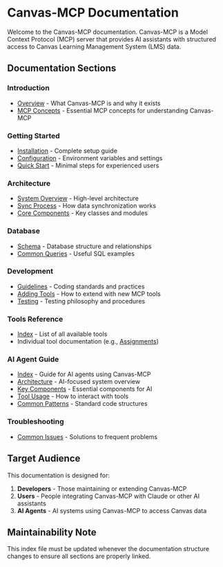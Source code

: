 # Canvas-MCP Documentation

Welcome to the Canvas-MCP documentation. Canvas-MCP is a Model Context Protocol (MCP) server that provides AI assistants with structured access to Canvas Learning Management System (LMS) data.

## Documentation Sections

### Introduction
- [Overview](introduction/overview.md) - What Canvas-MCP is and why it exists
- [MCP Concepts](introduction/mcp-concepts.md) - Essential MCP concepts for understanding Canvas-MCP

### Getting Started
- [Installation](getting-started/installation.md) - Complete setup guide
- [Configuration](getting-started/configuration.md) - Environment variables and settings
- [Quick Start](getting-started/quick-start.md) - Minimal steps for experienced users

### Architecture
- [System Overview](architecture/system-overview.md) - High-level architecture
- [Sync Process](architecture/sync-process.md) - How data synchronization works
- [Core Components](architecture/core-components.md) - Key classes and modules

### Database
- [Schema](database/schema.md) - Database structure and relationships
- [Common Queries](database/common-queries.md) - Useful SQL examples

### Development
- [Guidelines](development/guidelines.md) - Coding standards and practices
- [Adding Tools](development/adding-tools.md) - How to extend with new MCP tools
- [Testing](development/testing.md) - Testing philosophy and procedures

### Tools Reference
- [Index](tools-reference/index.md) - List of all available tools
- Individual tool documentation (e.g., [Assignments](tools-reference/assignments.md))

### AI Agent Guide
- [Index](ai-agent-guide/index.md) - Guide for AI agents using Canvas-MCP
- [Architecture](ai-agent-guide/architecture.md) - AI-focused system overview
- [Key Components](ai-agent-guide/key-components.md) - Essential components for AI
- [Tool Usage](ai-agent-guide/tool-usage.md) - How to interact with tools
- [Common Patterns](ai-agent-guide/common-patterns.md) - Standard code structures

### Troubleshooting
- [Common Issues](troubleshooting.md) - Solutions to frequent problems

## Target Audience

This documentation is designed for:

1. **Developers** - Those maintaining or extending Canvas-MCP
2. **Users** - People integrating Canvas-MCP with Claude or other AI assistants
3. **AI Agents** - AI systems using Canvas-MCP to access Canvas data

## Maintainability Note

This index file must be updated whenever the documentation structure changes to ensure all sections are properly linked.
